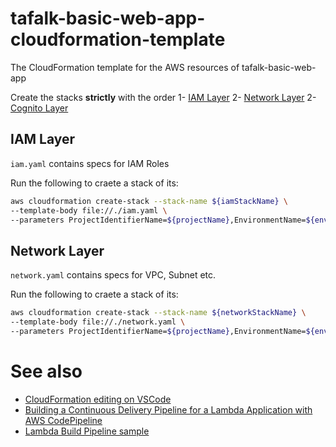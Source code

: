 # tafalk-basic-web-app-cloudformation-template
The CloudFormation template for the AWS resources of tafalk-basic-web-app

Create the stacks **strictly** with the order
 1- [IAM Layer](#iam-layer)
 2- [Network Layer](#network-layer)
 2- [Cognito Layer](#cognito-layer)

## IAM Layer
`iam.yaml` contains specs for IAM Roles

Run the following to craete a stack of its:

```sh
aws cloudformation create-stack --stack-name ${iamStackName} \
--template-body file://./iam.yaml \
--parameters ProjectIdentifierName=${projectName},EnvironmentName=${enviromentName}
```

## Network Layer
`network.yaml` contains specs for VPC, Subnet etc.

Run the following to craete a stack of its:

```sh
aws cloudformation create-stack --stack-name ${networkStackName} \
--template-body file://./network.yaml \
--parameters ProjectIdentifierName=${projectName},EnvironmentName=${enviromentName}
```

# See also
- [CloudFormation editing on VSCode](https://hodgkins.io/up-your-cloudformation-game-with-vscode)
- [Building a Continuous Delivery Pipeline for a Lambda Application with AWS CodePipeline](https://docs.aws.amazon.com/lambda/latest/dg/build-pipeline.html)
- [Lambda Build Pipeline sample](https://github.com/widdix/aws-velocity/blob/master/deploy/pipeline.yml)
